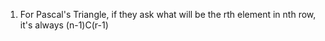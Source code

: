 1. For Pascal's Triangle, if they ask what will be the rth element in nth row, it's always (n-1)C(r-1)
